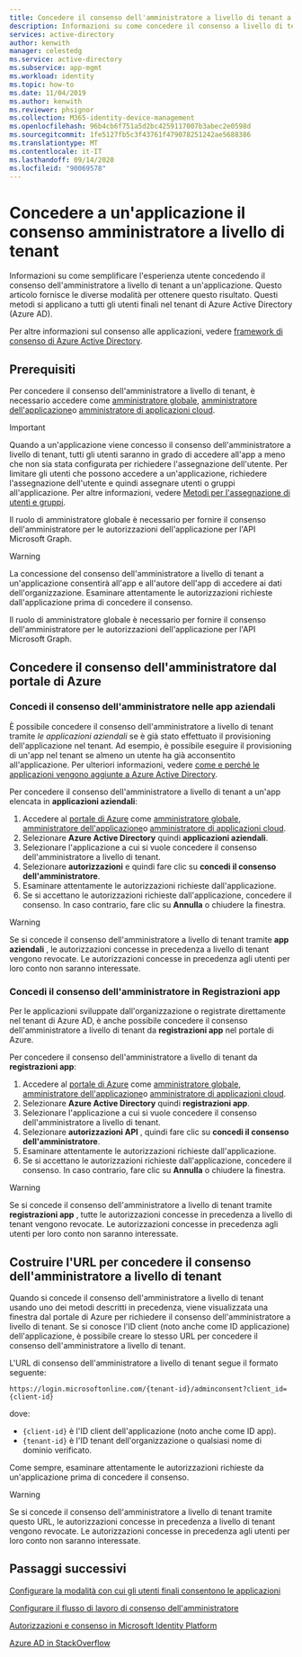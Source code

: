 ```yaml
---
title: Concedere il consenso dell'amministratore a livello di tenant a un'applicazione-Azure AD
description: Informazioni su come concedere il consenso a livello di tenant a un'applicazione in modo che agli utenti finali non venga richiesto il consenso per l'accesso a un'applicazione.
services: active-directory
author: kenwith
manager: celestedg
ms.service: active-directory
ms.subservice: app-mgmt
ms.workload: identity
ms.topic: how-to
ms.date: 11/04/2019
ms.author: kenwith
ms.reviewer: phsignor
ms.collection: M365-identity-device-management
ms.openlocfilehash: 96b4cb6f751a5d2bc4259117007b3abec2e0598d
ms.sourcegitcommit: 1fe5127fb5c3f43761f479078251242ae5688386
ms.translationtype: MT
ms.contentlocale: it-IT
ms.lasthandoff: 09/14/2020
ms.locfileid: "90069578"
---
```

# <a name="grant-tenant-wide-admin-consent-to-an-application"></a>Concedere a un'applicazione il consenso amministratore a livello di tenant

Informazioni su come semplificare l'esperienza utente concedendo il consenso dell'amministratore a livello di tenant a un'applicazione. Questo articolo fornisce le diverse modalità per ottenere questo risultato. Questi metodi si applicano a tutti gli utenti finali nel tenant di Azure Active Directory (Azure AD).

Per altre informazioni sul consenso alle applicazioni, vedere [framework di consenso di Azure Active Directory](../develop/consent-framework.md).

## <a name="prerequisites"></a>Prerequisiti

Per concedere il consenso dell'amministratore a livello di tenant, è necessario accedere come [amministratore globale](../users-groups-roles/directory-assign-admin-roles.md#global-administrator--company-administrator), [amministratore dell'applicazione](../users-groups-roles/directory-assign-admin-roles.md#application-administrator)o [amministratore di applicazioni cloud](../users-groups-roles/directory-assign-admin-roles.md#cloud-application-administrator).

> [!IMPORTANT]
> Quando a un'applicazione viene concesso il consenso dell'amministratore a livello di tenant, tutti gli utenti saranno in grado di accedere all'app a meno che non sia stata configurata per richiedere l'assegnazione dell'utente. Per limitare gli utenti che possono accedere a un'applicazione, richiedere l'assegnazione dell'utente e quindi assegnare utenti o gruppi all'applicazione. Per altre informazioni, vedere [Metodi per l'assegnazione di utenti e gruppi](methods-for-assigning-users-and-groups.md).
>
> Il ruolo di amministratore globale è necessario per fornire il consenso dell'amministratore per le autorizzazioni dell'applicazione per l'API Microsoft Graph.

> [!WARNING]
> La concessione del consenso dell'amministratore a livello di tenant a un'applicazione consentirà all'app e all'autore dell'app di accedere ai dati dell'organizzazione. Esaminare attentamente le autorizzazioni richieste dall'applicazione prima di concedere il consenso.
>
> Il ruolo di amministratore globale è necessario per fornire il consenso dell'amministratore per le autorizzazioni dell'applicazione per l'API Microsoft Graph.

## <a name="grant-admin-consent-from-the-azure-portal"></a>Concedere il consenso dell'amministratore dal portale di Azure

### <a name="grant-admin-consent-in-enterprise-apps"></a>Concedi il consenso dell'amministratore nelle app aziendali

È possibile concedere il consenso dell'amministratore a livello di tenant tramite *le applicazioni aziendali* se è già stato effettuato il provisioning dell'applicazione nel tenant. Ad esempio, è possibile eseguire il provisioning di un'app nel tenant se almeno un utente ha già acconsentito all'applicazione. Per ulteriori informazioni, vedere [come e perché le applicazioni vengono aggiunte a Azure Active Directory](../develop/active-directory-how-applications-are-added.md).

Per concedere il consenso dell'amministratore a livello di tenant a un'app elencata in **applicazioni aziendali**:

1. Accedere al [portale di Azure](https://portal.azure.com) come [amministratore globale](../users-groups-roles/directory-assign-admin-roles.md#global-administrator--company-administrator), [amministratore dell'applicazione](../users-groups-roles/directory-assign-admin-roles.md#application-administrator)o [amministratore di applicazioni cloud](../users-groups-roles/directory-assign-admin-roles.md#cloud-application-administrator).
2. Selezionare **Azure Active Directory** quindi **applicazioni aziendali**.
3. Selezionare l'applicazione a cui si vuole concedere il consenso dell'amministratore a livello di tenant.
4. Selezionare **autorizzazioni** e quindi fare clic su **concedi il consenso dell'amministratore**.
5. Esaminare attentamente le autorizzazioni richieste dall'applicazione.
6. Se si accettano le autorizzazioni richieste dall'applicazione, concedere il consenso. In caso contrario, fare clic su **Annulla** o chiudere la finestra.

> [!WARNING]
> Se si concede il consenso dell'amministratore a livello di tenant tramite **app aziendali** , le autorizzazioni concesse in precedenza a livello di tenant vengono revocate. Le autorizzazioni concesse in precedenza agli utenti per loro conto non saranno interessate. 

### <a name="grant-admin-consent-in-app-registrations"></a>Concedi il consenso dell'amministratore in Registrazioni app

Per le applicazioni sviluppate dall'organizzazione o registrate direttamente nel tenant di Azure AD, è anche possibile concedere il consenso dell'amministratore a livello di tenant da **registrazioni app** nel portale di Azure.

Per concedere il consenso dell'amministratore a livello di tenant da **registrazioni app**:

1. Accedere al [portale di Azure](https://portal.azure.com) come [amministratore globale](../users-groups-roles/directory-assign-admin-roles.md#global-administrator--company-administrator), [amministratore dell'applicazione](../users-groups-roles/directory-assign-admin-roles.md#application-administrator)o [amministratore di applicazioni cloud](../users-groups-roles/directory-assign-admin-roles.md#cloud-application-administrator).
2. Selezionare **Azure Active Directory** quindi **registrazioni app**.
3. Selezionare l'applicazione a cui si vuole concedere il consenso dell'amministratore a livello di tenant.
4. Selezionare **autorizzazioni API** , quindi fare clic su **concedi il consenso dell'amministratore**.
5. Esaminare attentamente le autorizzazioni richieste dall'applicazione.
6. Se si accettano le autorizzazioni richieste dall'applicazione, concedere il consenso. In caso contrario, fare clic su **Annulla** o chiudere la finestra.

> [!WARNING]
> Se si concede il consenso dell'amministratore a livello di tenant tramite **registrazioni app** , tutte le autorizzazioni concesse in precedenza a livello di tenant vengono revocate. Le autorizzazioni concesse in precedenza agli utenti per loro conto non saranno interessate. 

## <a name="construct-the-url-for-granting-tenant-wide-admin-consent"></a>Costruire l'URL per concedere il consenso dell'amministratore a livello di tenant

Quando si concede il consenso dell'amministratore a livello di tenant usando uno dei metodi descritti in precedenza, viene visualizzata una finestra dal portale di Azure per richiedere il consenso dell'amministratore a livello di tenant. Se si conosce l'ID client (noto anche come ID applicazione) dell'applicazione, è possibile creare lo stesso URL per concedere il consenso dell'amministratore a livello di tenant.

L'URL di consenso dell'amministratore a livello di tenant segue il formato seguente:

```http
https://login.microsoftonline.com/{tenant-id}/adminconsent?client_id={client-id}
```

dove:

* `{client-id}` è l'ID client dell'applicazione (noto anche come ID app).
* `{tenant-id}` è l'ID tenant dell'organizzazione o qualsiasi nome di dominio verificato.

Come sempre, esaminare attentamente le autorizzazioni richieste da un'applicazione prima di concedere il consenso.

> [!WARNING]
> Se si concede il consenso dell'amministratore a livello di tenant tramite questo URL, le autorizzazioni concesse in precedenza a livello di tenant vengono revocate. Le autorizzazioni concesse in precedenza agli utenti per loro conto non saranno interessate. 

## <a name="next-steps"></a>Passaggi successivi

[Configurare la modalità con cui gli utenti finali consentono le applicazioni](configure-user-consent.md)

[Configurare il flusso di lavoro di consenso dell'amministratore](configure-admin-consent-workflow.md)

[Autorizzazioni e consenso in Microsoft Identity Platform](../develop/active-directory-v2-scopes.md)

[Azure AD in StackOverflow](https://stackoverflow.com/questions/tagged/azure-active-directory)
